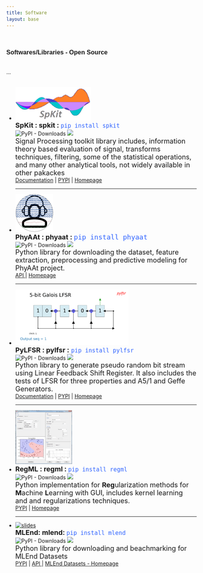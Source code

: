 ```yaml
---
title: Software
layout: base
---
```

<div class="divider-10"></div>
<br>

<div class="section" id="projects-list">
<div class="container">
<h3 style="font-weight:600; font-family: sans-serif;"> Softwares/Libraries - Open Source <div style="float:right"><span></span></div>
</h3> <br style="line-height:200%;"> ...
<br style="line-height:200%;"><br style="line-height:200%;">





<div class="fl-col-group fl-node-5d33defaa0152 fl-col-group-equal-height fl-col-group-align-top" data-node="5d33defaa0152">
<div class="fl-col fl-node-5d33defaa0155" data-node="5d33defaa0155">
<div class="fl-col-content fl-node-content">
<div class="fl-module fl-module-rich-text fl-node-5d33defaa0156" data-node="5d33defaa0156">
<div class="fl-module-content fl-node-content">
<div class="fl-rich-text">

<ul>
<li>
<div class="side-img-right"> <a href="https://SpKiT.github.io" target="_blank"><img src="https://github.com/Nikeshbajaj/figures/blob/main/web/spkit_logo_small.png?raw=true" alt="slides" width="200"> </a></div>
<span style="font-size: 18px;"><strong>SpKit : spkit : </strong><span style="color: #0000ff;"> 
<code><span style="color: #3366ff;">pip install spkit</span></code>
</span></span><br />
<img decoding="async" src="https://img.shields.io/pypi/dm/spkit?color=orange" alt="PyPI - Downloads" /> <img decoding="async" src="https://static.pepy.tech/personalized-badge/spkit?period=total&amp;units=international_system&amp;left_color=black&amp;right_color=blue&amp;left_text=Total%20downloads" />
<span style="font-size: 18px;"><br />
Signal Processing toolkit library includes, information theory based evaluation of signal, transforms techniques, filtering, some of the statistical operations, and many other analytical tools, not widely available in other pakackes
</span><br />
<a href="https://spkit.readthedocs.io/en/latest/">Documentation</a> | <a href="https://pypi.org/project/spkit/">PYPI</a> |  <a href="https://SpKiT.github.io">Homepage</a>
</li> 
<hr>
<li>
<div class="side-img-right"> <a href="https://PhyAAt.github.io" target="_blank"><img src="https://github.com/Nikeshbajaj/figures/blob/main/web/phyaat_logo.png?raw=true" alt="slides" width="100"> </a></div>
<span style="font-size: 18px;"><span style="font-size: 18px;"><strong>PhyAAt :  phyaat : </strong></span></span><code style="font-size: 18px;"><span style="color: #3366ff;">pip install phyaat</span></code><br />
<img decoding="async" src="https://img.shields.io/pypi/dm/phyaat" alt="PyPI - Downloads" /> <img decoding="async" src="https://static.pepy.tech/personalized-badge/phyaat?period=total&amp;units=international_system&amp;left_color=black&amp;right_color=blue&amp;left_text=Total%20downloads" />
<br>
<span style="font-size: 18px;">Python library for downloading the dataset, feature extraction, preprocessing and predictive modeling for PhyAAt project.</span>
<br>
<a href="https://pypi.org/project/phyaat/"> API </a> | <a href="https://PhyAAt.github.io"> Homepage</a>
</li>
<hr>
<li>
<div class="side-img-right"> <a href="https://PyLFSR.github.io" target="_blank"><img src="https://raw.githubusercontent.com/nikeshbajaj/Linear_Feedback_Shift_Register/master/images/GaloisLFSR_1.gif" alt="slides" width="300"> </a></div>
<span style="font-size: 18px;"><strong>PyLFSR :  pylfsr :</strong> <span style="color: #0000ff;"><code><span style="color: #3366ff;">pip install pylfsr</span></code></span></span><br />
<img decoding="async" src="https://img.shields.io/pypi/dm/pylfsr?color=orange" alt="PyPI - Downloads" /> <img decoding="async" src="https://static.pepy.tech/personalized-badge/pylfsr?period=total&amp;units=international_system&amp;left_color=black&amp;right_color=blue&amp;left_text=Total%20downloads" /><br />
<span style="font-size: 18px;">Python library to generate pseudo random bit stream using Linear Feedback Shift Register. It also includes the tests of LFSR for three properties and A5/1 and Geffe Generators. </span>
<br><a href="https://lfsr.readthedocs.io/en/latest/">Documentation</a> | <a href="https://pypi.org/project/pylfsr/">PYPI</a> | <a href="https://pylfsr.github.io"> Homepage</a>
</li>
<hr/>
<div class="side-img-right"> <a href="https://github.com/Nikeshbajaj/Regularization_for_Machine_Learning" target="_blank"><img src="./assets/images/regml_gui.jpg" alt="slides" width="150"> </a></div>
<li><span style="font-size: 18px;"><strong>RegML :  regml : </strong><code><span style="color: #3366ff;">pip install regml</span></code></span><br />
<img decoding="async" src="https://img.shields.io/pypi/dm/regml" alt="PyPI - Downloads" /> <img decoding="async" src="https://static.pepy.tech/personalized-badge/regml?period=total&amp;units=international_system&amp;left_color=black&amp;right_color=blue&amp;left_text=Total%20downloads" />
<span style="font-size: 18px;"><br />
Python implementation for <strong>Reg</strong>ularization methods for <strong>M</strong>achine <strong>L</strong>earning with GUI, includes kernel learning and and regularizations techniques.</span>
<br>
<a href="https://pypi.org/project/regml/">PYPI</a> | <a href="https://github.com/Nikeshbajaj/Regularization_for_Machine_Learning"> Homepage</a>
</li>
<hr/>
<li>
<div class="side-img-right"> <a href="https://MLEndDatasets.github.io" target="_blank"><img src="https://mlenddatasets.github.io/assets/imgs/mlend_logo.png" alt="slides" width="200"> </a></div>
<span style="font-size: 18px;"><strong>MLEnd: mlend: </strong><code><span style="color: #3366ff;">pip install mlend</span></code></span><br />
<img decoding="async" src="https://img.shields.io/pypi/dm/mlend" alt="PyPI - Downloads" /> <img decoding="async" src="https://static.pepy.tech/personalized-badge/mlend?period=total&amp;units=international_system&amp;left_color=black&amp;right_color=blue&amp;left_text=Total%20downloads" />
<span style="font-size: 18px;"><br />
Python library for downloading and beachmarking for MLEnd Datasets</span>
<br>
<a href="https://pypi.org/project/mlend/">PYPI</a> | <a href="https://mlend.readthedocs.io/en/latest/"> API </a> | <a href="https://MLEndDatasets.github.io"> MLEnd Datasets - Homepage</a>
</li>
</ul>
</div>
	</div>
</div>
</div>
</div>
</div>